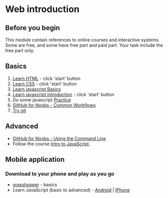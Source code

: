 # Web introduction

## Before you begin
This module contain references to online courses and interactive systems.
Some are free, and some have free part and paid part.
Your task include the free part only.

## Basics
1. [Learn HTML](https://www.codecademy.com/learn/learn-html) - click 'start' button
2. [Learn CSS](https://www.codecademy.com/learn/learn-css) - click 'start' button
3. [Learn javascript Basics](https://www.javascript.com/try)
4. [Learn javascript introduction](https://www.codecademy.com/learn/introduction-to-javascript) - click 'start' button
5. Do some javascript [Practice](https://www.learn-js.org/)
6. [GitHub for Noobs - Common Workflows](https://www.youtube.com/watch?v=_ALeswWzpBo)
7. [Try git](https://try.github.io/levels/1/challenges/1)


## Advanced
- [GitHub for Noobs - Using the Command Line](https://www.youtube.com/watch?v=JPKOESR1k04)
- Follow the course [Intro to JavaScript](https://www.udacity.com/course/intro-to-javascript--ud803).

## Mobile application
### Download to your phone and play as you go
- [grasshopper](https://grasshopper.codes/) - basics
- Learn JavaScript (basic to advanced) - [Android](https://play.google.com/store/apps/details?id=com.sololearn.javascript&hl=en) | [IPhone](https://itunes.apple.com/us/app/learn-javascript/id952738987)


